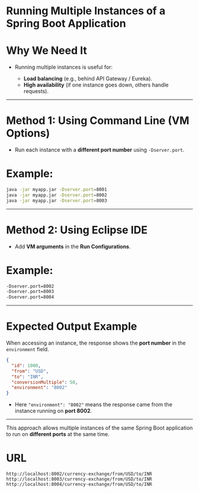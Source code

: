 
# **Running Multiple Instances of a Spring Boot Application**

# **Why We Need It**

* Running multiple instances is useful for:

  * **Load balancing** (e.g., behind API Gateway / Eureka).
  * **High availability** (if one instance goes down, others handle requests).

---

# **Method 1: Using Command Line (VM Options)**

* Run each instance with a **different port number** using `-Dserver.port`.

# Example:

```bash
java -jar myapp.jar -Dserver.port=8001
java -jar myapp.jar -Dserver.port=8002
java -jar myapp.jar -Dserver.port=8003
```

---

# **Method 2: Using Eclipse IDE**

* Add **VM arguments** in the **Run Configurations**.

# Example:

```bash
-Dserver.port=8002
-Dserver.port=8003
-Dserver.port=8004
```

---

# **Expected Output Example**

When accessing an instance, the response shows the **port number** in the `environment` field.

```json
{
  "id": 1000,
  "from": "USD",
  "to": "INR",
  "conversionMultiple": 50,
  "environment": "8002"
}
```

* Here `"environment": "8002"` means the response came from the instance running on **port 8002**.

---

This approach allows multiple instances of the same Spring Boot application to run on **different ports** at the same time.

# **URL**
```
http://localhost:8002/currency-exchange/from/USD/to/INR  
http://localhost:8003/currency-exchange/from/USD/to/INR  
http://localhost:8004/currency-exchange/from/USD/to/INR  
```